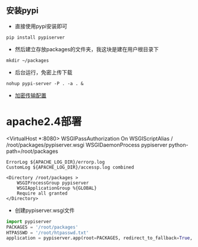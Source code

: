 ## 安装pypi
+ 直接使用pypi安装即可

```
pip install pypiserver
```
+ 然后建立存放packages的文件夹，我这块是建在用户根目录下

```
mkdir ~/packages
```

+ 后台运行，免密上传下载 
```
nohup pypi-server -P . -a . &
```
+ [加密传输配置](https://fengxc.me/pypi%E6%90%AD%E5%BB%BA%E7%A7%81%E6%9C%89%E6%9C%8D%E5%8A%A1%E5%99%A8%E5%8F%8A%E4%BD%BF%E7%94%A8.html)

# apache2.4部署
<VirtualHost *:8080>
    WSGIPassAuthorization On
    WSGIScriptAlias / /root/packages/pypiserver.wsgi
    WSGIDaemonProcess pypiserver python-path=/root/packages

    ErrorLog ${APACHE_LOG_DIR}/errorp.log
	CustomLog ${APACHE_LOG_DIR}/accessp.log combined

    <Directory /root/packages >
        WSGIProcessGroup pypiserver
        WSGIApplicationGroup %{GLOBAL}
        Require all granted
    </Directory>
</VirtualHost>


+ 创建pypiserver.wsgi文件
```python
import pypiserver
PACKAGES = '/root/packages'
HTPASSWD = '/root/htpasswd.txt'
application = pypiserver.app(root=PACKAGES, redirect_to_fallback=True, password_file=HTPASSWD)
```